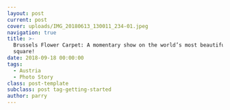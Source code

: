 ```yaml
---
layout: post
current: post
cover: uploads/IMG_20180613_130011_234-01.jpeg
navigation: true
title: >-
  Brussels Flower Carpet: A momentary show on the world’s most beautiful central
  square!
date: 2018-09-18 00:00:00
tags:
  - Austria
  - Photo Story
class: post-template
subclass: post tag-getting-started
author: parry
---
```

